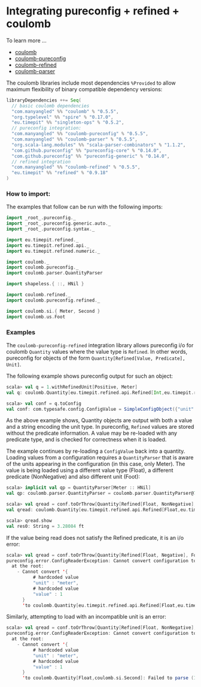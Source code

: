 # Integrating pureconfig + refined + coulomb

To learn more ...

* [coulomb](../README.md#tutorial)
* [coulomb-pureconfig](../coulomb-pureconfig/README.md)
* [coulomb-refined](../coulomb-refined/README.md)
* [coulomb-parser](../coulomb-parser/README.md)

The coulomb libraries include most dependencies `%Provided` to allow maximum flexibility
of binary compatible dependency versions:

```scala
libraryDependencies ++= Seq(
  // basic coulomb dependencies
  "com.manyangled" %% "coulomb" % "0.5.5",
  "org.typelevel" %% "spire" % "0.17.0",
  "eu.timepit" %% "singleton-ops" % "0.5.2",
  // pureconfig integration:
  "com.manyangled" %% "coulomb-pureconfig" % "0.5.5",
  "com.manyangled" %% "coulomb-parser" % "0.5.5",
  "org.scala-lang.modules" %% "scala-parser-combinators" % "1.1.2",
  "com.github.pureconfig" %% "pureconfig-core" % "0.14.0",
  "com.github.pureconfig" %% "pureconfig-generic" % "0.14.0",
  // refined integration
  "com.manyangled" %% "coulomb-refined" % "0.5.5",  
  "eu.timepit" %% "refined" % "0.9.18"
)
```

### How to import:

The examples that follow can be run with the following imports:

```scala
import _root_.pureconfig._
import _root_.pureconfig.generic.auto._
import _root_.pureconfig.syntax._

import eu.timepit.refined._
import eu.timepit.refined.api._
import eu.timepit.refined.numeric._

import coulomb._
import coulomb.pureconfig._
import coulomb.parser.QuantityParser

import shapeless.{ ::, HNil }

import coulomb.refined._
import coulomb.pureconfig.refined._

import coulomb.si.{ Meter, Second }
import coulomb.us.Foot
```

### Examples

The `coulomb-pureconfig-refined` integration library allows pureconfig i/o for coulomb `Quantity` values
where the value type is `Refined`.
In other words, pureconfig for objects of the form `Quantity[Refined[Value, Predicate], Unit]`.

The following example shows pureconfig output for such an object:

```scala
scala> val q = 1.withRefinedUnit[Positive, Meter]
val q: coulomb.Quantity[eu.timepit.refined.api.Refined[Int,eu.timepit.refined.numeric.Positive],coulomb.si.Meter] = Quantity(1)

scala> val conf = q.toConfig
val conf: com.typesafe.config.ConfigValue = SimpleConfigObject({"unit":"meter","value":1})
```

As the above example shows, Quantity objects are output with both a value and a string encoding the unit type.
In pureconfig, `Refined` values are stored without the predicate information.
A value may be re-loaded with any predicate type, and is checked for correctness when it is loaded.

The example continues by re-loading a `ConfigValue` back into a quantity.
Loading values from a configuration requires a `QuantityParser` that is aware of the units
appearing in the configuration (in this case, only Meter).
The value is being loaded using a different value type (Float),
a different predicate (NonNegative) and also different unit (Foot):

```scala
scala> implicit val qp = QuantityParser[Meter :: HNil]
val qp: coulomb.parser.QuantityParser = coulomb.parser.QuantityParser@7177604e

scala> val qread = conf.toOrThrow[Quantity[Refined[Float, NonNegative], Foot]]
val qread: coulomb.Quantity[eu.timepit.refined.api.Refined[Float,eu.timepit.refined.numeric.NonNegative],coulomb.us.Foot] = Quantity(3.28084)

scala> qread.show
val res0: String = 3.28084 ft
```

If the value being read does not satisfy the Refined predicate, it is an i/o error:

```scala
scala> val qread = conf.toOrThrow[Quantity[Refined[Float, Negative], Foot]]
pureconfig.error.ConfigReaderException: Cannot convert configuration to a coulomb.Quantity. Failures are:
  at the root:
    - Cannot convert '{
          # hardcoded value
          "unit" : "meter",
          # hardcoded value
          "value" : 1
      }
      'to coulomb.Quantity[eu.timepit.refined.api.Refined[Float,eu.timepit.refined.numeric.Negative],coulomb.us.Foot]: Predicate failed: (3.28084 < 0.0)..
```

Similarly, attempting to load with an incompatible unit is an error:

```scala
scala> val qread = conf.toOrThrow[Quantity[Refined[Float, NonNegative], Second]]
pureconfig.error.ConfigReaderException: Cannot convert configuration to a coulomb.Quantity. Failures are:
  at the root:
    - Cannot convert '{
          # hardcoded value
          "unit" : "meter",
          # hardcoded value
          "value" : 1
      }
      'to coulomb.Quantity[Float,coulomb.si.Second]: Failed to parse (1.0, meter) ==> coulomb.si.Second.
```
